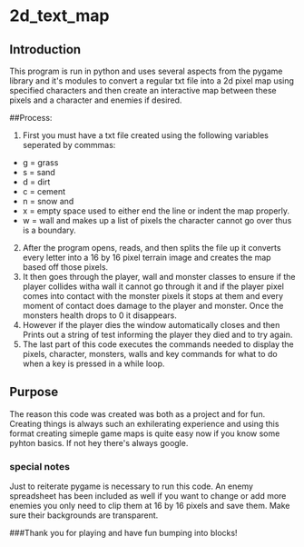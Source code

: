 # 2d_text_map

## Introduction
This program is run in python and uses several aspects from the pygame library and it's modules to convert a regular txt file into a 2d pixel map using specified characters and then create an interactive map between these pixels and a character and enemies if desired.

##Process:
1. First you must have a txt file created using the following variables seperated by commmas:
  * g = grass
  * s = sand 
  * d = dirt 
  * c = cement 
  * n = snow and 
  * x = empty space used to either end the line or indent the map properly.
  * w = wall and makes up a list of pixels the character cannot go over thus is a boundary.
 2. After the program opens, reads, and then splits the file up it converts every letter into a 16 by 16 pixel terrain image and creates the map based off those pixels.
 3. It then goes through the player, wall and monster classes to ensure if the player collides witha  wall it cannot go through it and if the player pixel comes into contact with the monster pixels it stops at them and every moment of contact does damage to the player and monster. Once the monsters health drops to 0 it disappears.
 4. However if the player dies the window automatically closes and then Prints out a string of test informing the player they died and to try again.
 5. The last part of this code executes the commands needed to display the pixels, character, monsters, walls and key commands for what to do when a key is pressed in a while loop.
 
 ## Purpose
 The reason this code was created was both as a project and for fun. Creating things is always such an exhilerating experience and using this format creating simeple game maps is quite easy now if you know some pyhton basics. If not hey there's always google.
 
 ### special notes
 Just to reiterate pygame is necessary to run this code.
 An enemy spreadsheet has been included as well if you want to change or add more enemies you only need to clip them at 16 by 16 pixels and save them. Make sure their backgrounds are transparent.
 
 ###Thank you for playing and have fun bumping into blocks!
